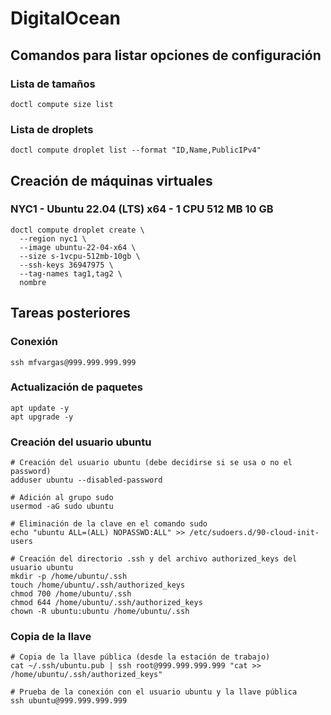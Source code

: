 # DigitalOcean

## Comandos para listar opciones de configuración

### Lista de tamaños
```shell
doctl compute size list
```

### Lista de droplets
```shell
doctl compute droplet list --format "ID,Name,PublicIPv4"
```

## Creación de máquinas virtuales

### NYC1 - Ubuntu 22.04 (LTS) x64 - 1 CPU 512 MB 10 GB
```shell
doctl compute droplet create \
  --region nyc1 \
  --image ubuntu-22-04-x64 \
  --size s-1vcpu-512mb-10gb \
  --ssh-keys 36947975 \
  --tag-names tag1,tag2 \
  nombre
```

## Tareas posteriores

### Conexión
```shell
ssh mfvargas@999.999.999.999
```

### Actualización de paquetes
```shell
apt update -y
apt upgrade -y
```

### Creación del usuario ubuntu
```shell
# Creación del usuario ubuntu (debe decidirse si se usa o no el password)
adduser ubuntu --disabled-password

# Adición al grupo sudo
usermod -aG sudo ubuntu

# Eliminación de la clave en el comando sudo
echo "ubuntu ALL=(ALL) NOPASSWD:ALL" >> /etc/sudoers.d/90-cloud-init-users

# Creación del directorio .ssh y del archivo authorized_keys del usuario ubuntu
mkdir -p /home/ubuntu/.ssh
touch /home/ubuntu/.ssh/authorized_keys
chmod 700 /home/ubuntu/.ssh
chmod 644 /home/ubuntu/.ssh/authorized_keys
chown -R ubuntu:ubuntu /home/ubuntu/.ssh
```

### Copia de la llave
```shell
# Copia de la llave pública (desde la estación de trabajo)
cat ~/.ssh/ubuntu.pub | ssh root@999.999.999.999 "cat >> /home/ubuntu/.ssh/authorized_keys"

# Prueba de la conexión con el usuario ubuntu y la llave pública
ssh ubuntu@999.999.999.999
```
